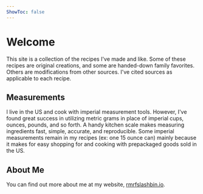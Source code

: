 ```yaml
---
ShowToc: false
---
```


# Welcome
This site is a collection of the recipes I've made and like. Some of these recipes are original creations, and some are handed-down family favorites. Others are modifications from other sources. I've cited sources as applicable to each recipe.

## Measurements
I live in the US and cook with imperial measurement tools. However, I've found great success in utilizing metric grams in place of imperial cups, ounces, pounds, and so forth. A handy kitchen scale makes measuring ingredients fast, simple, accurate, and reproducible. Some imperial measurements remain in my recipes (ex: one 15 ounce can) mainly because it makes for easy shopping for and cooking with prepackaged goods sold in the US.

## About Me
You can find out more about me at my website, [rmrfslashbin.io](https://rmrfslashbin.io).